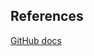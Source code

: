 ## References

[GitHub docs](https://docs.github.com/en/issues/using-labels-and-milestones-to-track-work/about-milestones)